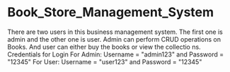 # Book_Store_Management_System
There are two users in this business management system. The first one is admin and the other one is user. Admin can perform CRUD operations on Books. And user can either buy the books or view the collectio ns.
Credentials for Login
For Admin: Username = "admin123" and Password = "12345"
For User: Username = "user123" and Password = "12345"
